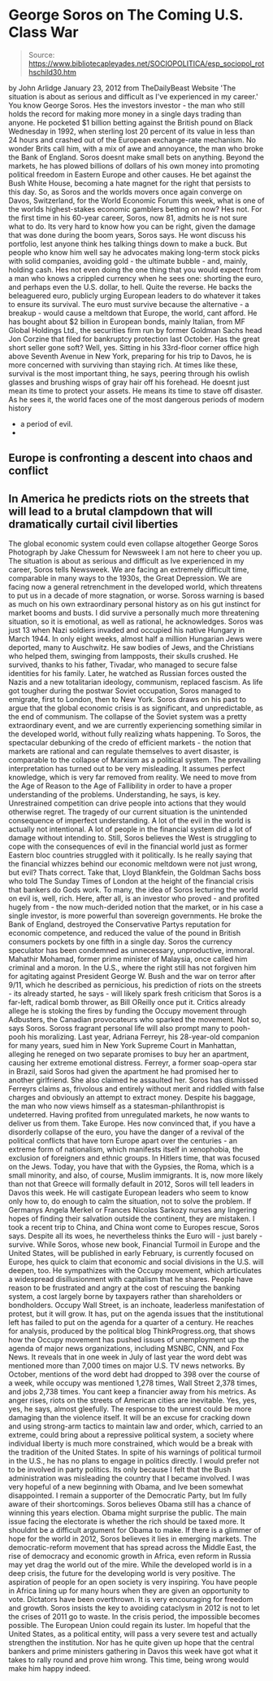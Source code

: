 # George Soros on The Coming U.S. Class War

> Source: https://www.bibliotecapleyades.net/SOCIOPOLITICA/esp_sociopol_rothschild30.htm

by John Arlidge
January 23, 2012
from
TheDailyBeast Website
'The situation is about as serious and
difficult
as I've experienced in my career.'
You know George Soros. Hes the investors
investor - the man who still holds the record for making more money in a
single days trading than anyone.
He pocketed $1 billion betting against the
British pound on Black Wednesday in 1992, when sterling lost 20 percent of
its value in less than 24 hours and crashed out of the European
exchange-rate mechanism.
No wonder Brits call him, with a mix of awe and
annoyance,
the man who broke the Bank of England.
Soros doesnt make small bets on anything.
Beyond the markets, he has plowed billions of dollars of his own money into
promoting political freedom in Eastern Europe and other causes. He bet
against the Bush White House, becoming a hate magnet for the right that
persists to this day.
So, as Soros and the worlds movers once again
converge on Davos, Switzerland, for the
World Economic Forum this week, what
is one of the worlds highest-stakes economic gamblers betting on now?
Hes not.
For the first time in his 60-year career, Soros, now 81, admits he
is not sure what to do.
Its very hard to know how you can be
right, given the damage that was done during the boom years, Soros
says.
He wont discuss his portfolio, lest anyone
think hes talking things down to make a buck.
But people who know him well
say he advocates making long-term stock picks with solid companies, avoiding
gold - the ultimate bubble - and, mainly, holding cash.
Hes not even doing the one thing that you would expect from a man who knows
a crippled currency when he sees one: shorting the euro, and perhaps even
the U.S. dollar, to hell. Quite the reverse.
He backs the beleaguered euro, publicly urging
European leaders to do whatever it takes to ensure its survival.
The euro must survive because the
alternative - a breakup - would cause a meltdown that Europe, the world,
cant afford.
He has bought about $2 billion in European
bonds, mainly Italian, from MF Global Holdings Ltd., the securities firm run
by former Goldman Sachs head Jon Corzine that filed for bankruptcy
protection last October.
Has the great short seller gone soft? Well, yes.
Sitting in his 33rd-floor
corner office high above Seventh Avenue in New York, preparing for his trip
to Davos, he is more concerned with surviving than staying rich.
At times like these, survival is the most
important thing, he says, peering through his owlish glasses and
brushing wisps of gray hair off his forehead.
He doesnt just mean its time to protect your
assets. He means its time to stave off disaster.
As he
sees it, the world faces one of the most dangerous periods of modern history
- a period of evil.
-
Europe is confronting a descent into chaos and
conflict
-
In America he predicts riots on the streets that will lead to a
brutal clampdown that will dramatically curtail civil liberties
-
The global economic system could even collapse
altogether
George Soros
Photograph by
Jake Chessum for Newsweek
I am not here to cheer you up. The
situation is about as serious and difficult as Ive experienced in my
career, Soros tells Newsweek.
We are facing an extremely difficult time,
comparable in many ways to the 1930s, the Great Depression. We are
facing now a general retrenchment in the developed world, which
threatens to put us in a decade of more stagnation, or worse.
Soross warning is based as much on his own
extraordinary personal history as on his gut instinct for market booms and
busts.
I did survive a personally much more
threatening situation, so it is emotional, as well as rational, he
acknowledges.
Soros was just 13 when Nazi soldiers invaded and
occupied his native Hungary in March 1944.
In only eight weeks, almost half
a million Hungarian Jews were deported, many to Auschwitz. He saw bodies of Jews, and the Christians who
helped them, swinging from lampposts, their skulls crushed. He survived,
thanks to his father, Tivadar, who managed to secure false identities for
his family.
Later, he watched as Russian forces ousted the
Nazis and a new totalitarian ideology, communism, replaced fascism. As life
got tougher during the postwar Soviet occupation, Soros managed to emigrate,
first to London, then to New York.
Soros draws on his past to argue that the global economic crisis is as
significant, and unpredictable, as the end of communism.
The collapse of the Soviet system was a
pretty extraordinary event, and we are currently experiencing something
similar in the developed world, without fully realizing whats
happening.
To Soros, the spectacular debunking of the credo
of efficient markets - the notion that markets are rational and can regulate
themselves to avert disaster,
is comparable to the collapse of Marxism as
a political system. The prevailing interpretation has turned out to be
very misleading. It assumes perfect knowledge, which is very far removed
from reality. We need to move from the Age of Reason to the Age of
Fallibility in order to have a proper understanding of the problems.
Understanding, he says, is key.
Unrestrained competition can drive people
into actions that they would otherwise regret. The tragedy of our
current situation is the unintended consequence of imperfect
understanding. A lot of the evil in the world is actually not
intentional. A lot of people in the financial system did a lot of damage
without intending to.
Still, Soros believes the West is struggling to
cope with the consequences of evil in the financial world just as former
Eastern bloc countries struggled with it politically.
Is he really saying that the financial whizzes
behind our economic meltdown were not just wrong, but evil?
Thats correct.
Take that, Lloyd Blankfein, the Goldman Sachs
boss
who told The Sunday Times of London at the height of the financial
crisis that bankers do Gods work.
To many, the idea of Soros lecturing the world on evil is, well, rich.
Here, after all, is an investor who proved - and profited hugely from - the
now much-derided notion that the market, or in his case a single investor,
is more powerful than sovereign governments.
He broke the Bank of England, destroyed the
Conservative Partys reputation for economic competence, and reduced the
value of the pound in British consumers pockets by one fifth in a single
day. Soros the currency speculator has been condemned as unnecessary,
unproductive, immoral.
Mahathir Mohamad, former prime minister of
Malaysia, once called him criminal and a moron.
In the U.S., where the right still has not forgiven him for agitating
against President
George W. Bush and the war on terror after 9/11, which
he described as pernicious, his prediction of riots on the streets - its
already started, he says - will likely spark fresh criticism that Soros is
a far-left, radical bomb thrower, as Bill OReilly
once put it.
Critics already allege he is stoking the fires
by funding the Occupy movement through Adbusters, the Canadian provocateurs
who sparked the movement. Not so, says Soros.
Soross fragrant personal life will also prompt many to pooh-pooh his
moralizing.
Last year, Adriana Ferreyr, his
28-year-old companion for many years, sued him in New York Supreme Court in
Manhattan, alleging he reneged on two separate promises to buy her an
apartment, causing her extreme emotional distress. Ferreyr, a former
soap-opera star in Brazil, said Soros had given the apartment he had
promised her to another girlfriend.
She also claimed he assaulted her.
Soros has
dismissed Ferreyrs claims as,
frivolous and entirely without merit and
riddled with false charges and obviously an attempt to extract money.
Despite his baggage, the man who now views himself as a
statesman-philanthropist is undeterred. Having profited from unregulated
markets, he now wants to deliver us from them. Take Europe.
Hes now convinced that,
if you have a disorderly collapse of the
euro, you have the danger of a revival of the political conflicts that
have torn Europe apart over the centuries - an extreme form of
nationalism, which manifests itself in xenophobia, the exclusion of
foreigners and ethnic groups.
In Hitlers time, that was focused on the
Jews. Today, you have that with the Gypsies, the Roma, which is a small
minority, and also, of course, Muslim immigrants.
It is, now more likely than not that Greece will
formally default in 2012, Soros will tell leaders in Davos this week.
He
will castigate European leaders who seem to know only how to,
do enough
to calm the situation, not to solve the problem.
If Germanys Angela Merkel or Frances Nicolas Sarkozy nurses any lingering hopes of finding their salvation outside the
continent, they are mistaken.
I took a recent trip to China, and China
wont come to Europes rescue, Soros says.
Despite all its woes, he nevertheless thinks the
Euro will - just barely - survive.
While Soros, whose new book,
Financial Turmoil in Europe and the United
States, will be published in early February, is currently focused on Europe,
hes quick to claim that economic and social divisions in the U.S. will
deepen, too.
He sympathizes with the Occupy movement, which
articulates a widespread disillusionment with capitalism that he shares.
People have reason to be frustrated and angry at the cost of rescuing the
banking system, a cost largely borne by taxpayers rather than shareholders
or bondholders.
Occupy Wall Street,
is an inchoate, leaderless manifestation of protest,
but it will grow. It has, put on the agenda issues that the
institutional left has failed to put on the agenda for a quarter of a
century.
He reaches for analysis, produced by the
political blog ThinkProgress.org, that shows how the Occupy movement has
pushed issues of unemployment up the agenda of major news organizations,
including MSNBC, CNN, and Fox News.
It reveals that in one week in July of last year
the word debt was mentioned more than 7,000 times on major U.S. TV news
networks.
By October, mentions of the word debt had
dropped to 398 over the course of a week, while occupy was mentioned 1,278
times, Wall Street 2,378 times, and jobs 2,738 times. You cant keep a
financier away from his metrics.
As anger rises, riots on the streets of American cities are inevitable.
Yes, yes, yes, he says, almost gleefully.
The response to the unrest could be more
damaging than the violence itself.
It will be an excuse for cracking down and
using strong-arm tactics to maintain law and order, which, carried to an
extreme, could bring about a repressive political system, a society
where individual liberty is much more constrained, which would be a
break with the tradition of the United States.
In spite of his warnings of political turmoil in
the U.S., he has no plans to engage in politics directly.
I would prefer not to be involved in party
politics. Its only because I felt that
the Bush administration was
misleading the country that I became involved.
I was very hopeful of a
new beginning with Obama, and Ive been somewhat disappointed. I remain
a supporter of the Democratic Party, but Im fully aware of their
shortcomings.
Soros believes
Obama still has a chance of
winning this years election.
Obama might surprise the public. The main
issue facing the electorate is whether the rich should be taxed more. It
shouldnt be a difficult argument for Obama to make.
If there is a glimmer of hope for the world in
2012, Soros believes it lies in emerging markets.
The democratic-reform movement that has spread
across the Middle East, the rise of democracy and economic growth in Africa,
even reform in Russia may yet drag the world out of the mire.
While the developed world is in a deep
crisis, the future for the developing world is very positive. The
aspiration of people for an open society is very inspiring. You have
people in Africa lining up for many hours when they are given an
opportunity to vote. Dictators have been overthrown. It is very
encouraging for freedom and growth.
Soros insists the key to avoiding cataclysm in
2012 is not to let the crises of 2011 go to waste.
In the crisis period, the impossible
becomes possible. The European Union could regain its luster. Im
hopeful that the United States, as a political entity, will pass a very
severe test and actually strengthen the institution.
Nor has he quite given up hope that the central
bankers and prime ministers
gathering in Davos this week have got what it
takes to rally round and prove him wrong.
This time, being wrong would make him happy
indeed.
